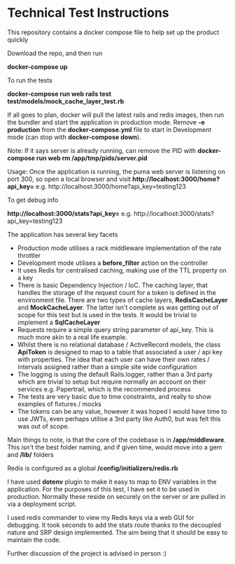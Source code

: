 # Technical Test Instructions

This repository contains a docker compose file to help set up the product quickly

Download the repo, and then run

**docker-compose up**

To run the tests

**docker-compose run web rails test test/models/mock_cache_layer_test.rb**

If all goes to plan, docker will pull the latest rails and redis images, then run the bundler and start the application  in production mode. Remove **-e production** from the **docker-compose.yml** file to start in Development mode (can stop with **docker-compose down**). 

Note: If it says server is already running, can remove the PID with **docker-compose run web rm /app/tmp/pids/server.pid**

Usage: 
Once the application is running, the puma web server is listening on port 300, so open a local browser and visit
**http://localhost:3000/home?api_key=<token>** e.g. http://localhost:3000/home?api_key=testing123

To get debug info

**http://localhost:3000/stats?api_key=<token>** e.g. http://localhost:3000/stats?api_key=testing123

The application has several key facets

* Production mode utilises a rack middleware implementation of the rate throttler
* Development mode utilises a **before_filter** action on the controller
* It uses Redis for centralised caching, making use of the TTL property on a key
* There is basic Dependency Injection / IoC. The caching layer, that handles the storage of the request count for a token is defined in the environment file. There are two types of cache layers, **RedisCacheLayer** and **MockCacheLayer**. The latter isn't complete as was getting out of scope for this test but is used in the tests. It would be trivial to implement a **SqlCacheLayer**
* Requests require a simple query string parameter of api_key. This is much more akin to a real life example. 
* Whilst there is no relational database / ActiveRecord models, the class **ApiToken** is designed to map to a table that associated a user / api key with properties. The idea that each user can have their own rates / intervals assigned rather than a simple site wide configuration
* The logging is using the default Rails.logger, rather than a 3rd party which are trivial to setup but require normally an account on their services e.g. Papertrail, which is the recommended process
* The tests are very basic due to time constraints, and really to show examples of fixtures / mocks
* The tokens can be any value, however it was hoped I would have time to use JWTs, even perhaps utilise a 3rd party like Auth0, but was felt this was out of scope.


Main things to note, is that the core of the codebase is in **/app/middleware**. This isn't the best folder naming, and if given time, would move into a gem and **/lib/** folders

Redis is configured as a global **/config/initializers/redis.rb**

I have used **dotenv** plugin to make it easy to map to ENV variables in the application. For the purposes of this test, I have set it to be used in  production. Normally these reside on securely on the server or are pulled in via a deployment script.

I used redis commander to view my Redis keys via a web GUI for debugging. It took seconds to add the stats route thanks to the decoupled nature and SRP design implemented. The aim being that it should be easy to maintain the code. 

Further discussion of the project is advised in person :)
